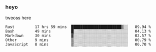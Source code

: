 ### heyo
tweoss here

<!--START_SECTION:waka-->
```text
Rust         17 hrs 59 mins  ██████████████████████▒░░   89.94 % 
Bash         49 mins         █░░░░░░░░░░░░░░░░░░░░░░░░   04.13 % 
Markdown     30 mins         ▓░░░░░░░░░░░░░░░░░░░░░░░░   02.57 % 
Other        9 mins          ▒░░░░░░░░░░░░░░░░░░░░░░░░   00.79 % 
JavaScript   8 mins          ▒░░░░░░░░░░░░░░░░░░░░░░░░   00.70 % 
```
<!--END_SECTION:waka-->

<!--
**Tweoss/tweoss** is a ✨ _special_ ✨ repository because its `README.md` (this file) appears on your GitHub profile.

Here are some ideas to get you started:

- 🔭 I’m currently working on ...
- 🌱 I’m currently learning ...
- 👯 I’m looking to collaborate on ...
- 🤔 I’m looking for help with ...
- 💬 Ask me about ...
- 📫 How to reach me: ...
- 😄 Pronouns: ...
- ⚡ Fun fact: ...
-->
